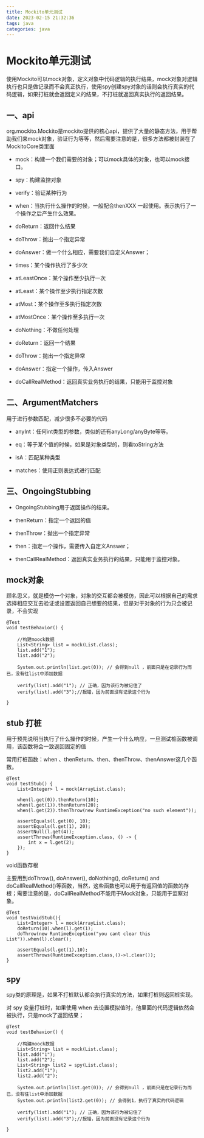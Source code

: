 ```yaml
---
title: Mockito单元测试
date: 2023-02-15 21:32:36
tags: java
categories: java
---
```


# Mockito单元测试

<!-- more -->

使用Mockito可以mock对象，定义对象中代码逻辑的执行结果，mock对象对逻辑执行也只是做记录而不会真正执行，使用spy创建spy对象的话则会执行真实的代码逻辑，如果打桩就会返回定义的结果，不打桩就返回真实执行的返回结果。

## 一、api

org.mockito.Mockito是mockito提供的核心api，提供了大量的静态方法，用于帮助我们来mock对象，验证行为等等，然后需要注意的是，很多方法都被封装在了MockitoCore类里面

- mock：构建一个我们需要的对象；可以mock具体的对象，也可以mock接口。

- spy：构建监控对象

- verify：验证某种行为

- when：当执行什么操作的时候，一般配合thenXXX 一起使用。表示执行了一个操作之后产生什么效果。

- doReturn：返回什么结果

- doThrow：抛出一个指定异常

- doAnswer：做一个什么相应，需要我们自定义Answer；

- times：某个操作执行了多少次

- atLeastOnce：某个操作至少执行一次

- atLeast：某个操作至少执行指定次数

- atMost：某个操作至多执行指定次数

- atMostOnce：某个操作至多执行一次

- doNothing：不做任何处理

- doReturn：返回一个结果

- doThrow：抛出一个指定异常

- doAnswer：指定一个操作，传入Answer

- doCallRealMethod：返回真实业务执行的结果，只能用于监控对象


## 二、ArgumentMatchers

用于进行参数匹配，减少很多不必要的代码

- 
  anyInt：任何int类型的参数，类似的还有anyLong/anyByte等等。

- 
  eq：等于某个值的时候，如果是对象类型的，则看toString方法

- 
  isA：匹配某种类型

- 
  matches：使用正则表达式进行匹配


## 三、OngoingStubbing

- OngoingStubbing用于返回操作的结果。

- thenReturn：指定一个返回的值

- thenThrow：抛出一个指定异常

- then：指定一个操作，需要传入自定义Answer；

- thenCallRealMethod：返回真实业务执行的结果，只能用于监控对象。


## **mock对象**

顾名思义，就是模仿一个对象，对象的交互都会被模仿，因此可以根据自己的需求选择相应交互去验证或设置返回自己想要的结果，但是对于对象的行为只会被记录，不会实现

```
@Test
void testBehavior() {
 
    //构建moock数据
    List<String> list = mock(List.class);
    list.add("1");
    list.add("2");
 
    System.out.println(list.get(0)); // 会得到null ，前面只是在记录行为而已，没有往list中添加数据
 
    verify(list).add("1"); // 正确，因为该行为被记住了
    verify(list).add("3");//报错，因为前面没有记录这个行为
 
}
```

## **stub 打桩**

用于预先说明当执行了什么操作的时候，产生一个什么响应，一旦测试桩函数被调用，该函数将会一致返回固定的值

常用打桩函数：when 、thenReturn、then、thenThrow、thenAnswer这几个函数。

```
@Test
void testStub() {
    List<Integer> l = mock(ArrayList.class);
 
    when(l.get(0)).thenReturn(10);
    when(l.get(1)).thenReturn(20);
    when(l.get(2)).thenThrow(new RuntimeException("no such element"));
 
    assertEquals(l.get(0), 10);
    assertEquals(l.get(1), 20);
    assertNull(l.get(4));
    assertThrows(RuntimeException.class, () -> {
        int x = l.get(2);
    });
}
```

void函数存根

主要用到doThrow(), doAnswer(), doNothing(), doReturn() and doCallRealMethod()等函数，当然，这些函数也可以用于有返回值的函数的存根；需要注意的是，doCallRealMethod不能用于Mock对象，只能用于监察对象。

```
@Test
void testVoidStub(){
    List<Integer> l = mock(ArrayList.class);
    doReturn(10).when(l).get(1);
    doThrow(new RuntimeException("you cant clear this List")).when(l).clear();
 
    assertEquals(l.get(1),10);
    assertThrows(RuntimeException.class,()->l.clear());
}
```

## **spy**

spy类的原理是，如果不打桩默认都会执行真实的方法，如果打桩则返回桩实现。


对 spy 变量打桩时，如果使用 when 去设置模拟值时，他里面的代码逻辑依然会被执行，只是mock了返回结果；

```
@Test
void testBehavior() {
 
    //构建moock数据
    List<String> list = mock(List.class);
    list.add("1");
    list.add("2");
    List<String> list2 = spy(List.class);
    list2.add("1");
    list2.add("2");
 
    System.out.println(list.get(0)); // 会得到null ，前面只是在记录行为而已，没有往list中添加数据
    System.out.println(list2.get(0)); // 会得到1，执行了真实的代码逻辑
 
    verify(list).add("1"); // 正确，因为该行为被记住了
    verify(list).add("3");//报错，因为前面没有记录这个行为
 
}
```

